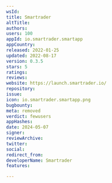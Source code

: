 ```yaml
---
wsId: 
title: Smartrader
altTitle: 
authors: 
users: 100
appId: io.smartrader.smartapp
appCountry: 
released: 2022-01-25
updated: 2022-08-17
version: 0.3.5
stars: 5
ratings: 
reviews: 
website: https://launch.smartrader.io/
repository: 
issue: 
icon: io.smartrader.smartapp.png
bugbounty: 
meta: removed
verdict: fewusers
appHashes: 
date: 2024-05-07
signer: 
reviewArchive: 
twitter: 
social: 
redirect_from: 
developerName: Smartrader
features: 

---
```


